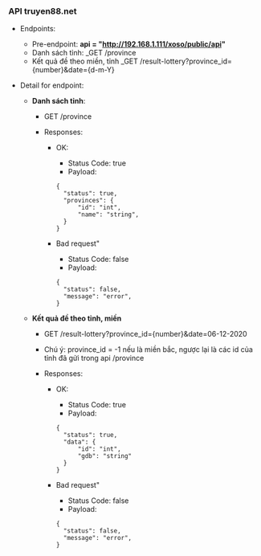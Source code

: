 ### API truyen88.net
- Endpoints:

	- Pre-endpoint: **api = "http://192.168.1.111/xoso/public/api"**
	- Danh sách tỉnh:
		_GET /province
	- Kết quả đề theo miền, tỉnh
		_GET /result-lottery?province_id={number}&date={d-m-Y}

- Detail for endpoint:

  - **Danh sách tỉnh**:

    - GET /province
    
    - Responses:

      	- OK:

        	- Status Code: true
        	- Payload:
          	```
          	{
              "status": true,
              "provinces": {
                  "id": "int",
                  "name": "string",
              }
          	}
          	```

      	- Bad request"
        	- Status Code: false
        	- Payload:
          	```
          	{
              "status": false,
              "message": "error",
          	}
          	```
  - **Kết quả đề theo tỉnh, miền**

	- GET /result-lottery?province_id={number}&date=06-12-2020

	- Chú ý: province_id = -1 nếu là miền bắc, ngược lại là các id của tỉnh đã gửi trong api /province
    
    - Responses:

      	- OK:

        	- Status Code: true
        	- Payload:
          	```
          	{
              "status": true,
              "data": {
                  "id": "int",
                  "gdb": "string"
              }
          	}
          	```

      	- Bad request"
        	- Status Code: false
        	- Payload:
          	```
          	{
              "status": false,
              "message": "error",
          	}
          	```